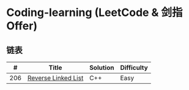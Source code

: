 
Coding-learning (LeetCode & 剑指Offer)
======


## 链表

| # | Title | Solution | Difficulty |
|---| ----- | -------- | ---------- |
|206|[Reverse Linked List](https://leetcode-cn.com/problems/reverse-linked-list/)|C++|Easy|
